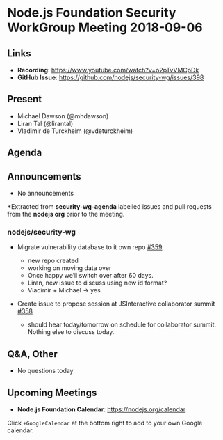 # Node.js Foundation Security WorkGroup Meeting 2018-09-06

## Links

* **Recording**: https://www.youtube.com/watch?v=o2pTvVMCpDk
* **GitHub Issue**: https://github.com/nodejs/security-wg/issues/398

## Present

* Michael Dawson (@mhdawson)
* Liran Tal (@lirantal)
* Vladimir de Turckheim (@vdeturckheim)

 ## Agenda

## Announcements

* No announcements 
 
*Extracted from **security-wg-agenda** labelled issues and pull requests from the **nodejs org** prior to the meeting.

### nodejs/security-wg

* Migrate vulnerability database to it own repo [#359](https://github.com/nodejs/security-wg/issues/359)
   * new repo created
   * working on moving data over
   * Once happy we’ll switch over after 60 days.
   * Liran, new issue to discuss using new id format?
   * Vladimir + Michael -> yes

* Create issue to propose session at JSInteractive collaborator summit [#358](https://github.com/nodejs/security-wg/issues/358)
  * should hear today/tomorrow on schedule for collaborator summit. Nothing else
    to discuss today.

## Q&A, Other

* No questions today

## Upcoming Meetings

* **Node.js Foundation Calendar**: https://nodejs.org/calendar

Click `+GoogleCalendar` at the bottom right to add to your own Google calendar.


